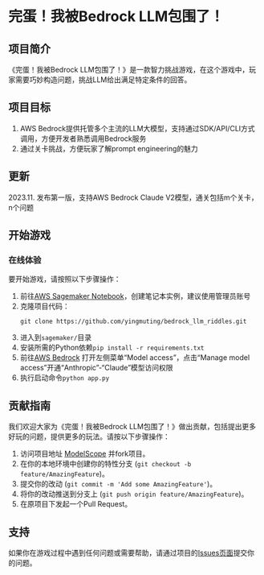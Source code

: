 # 完蛋！我被Bedrock LLM包围了！

## 项目简介
《完蛋！我被Bedrock LLM包围了！》是一款智力挑战游戏，在这个游戏中，玩家需要巧妙构造问题，挑战LLM给出满足特定条件的回答。

## 项目目标
1. AWS Bedrock提供托管多个主流的LLM大模型，支持通过SDK/API/CLI方式调用，方便开发者熟悉调用Bedrock服务
2. 通过关卡挑战，方便玩家了解prompt engineering的魅力

## 更新
2023.11. 发布第一版，支持AWS Bedrock Claude V2模型，通关包括m个关卡，n个问题

## 开始游戏

### 在线体验
要开始游戏，请按照以下步骤操作：

1. 前往[AWS Sagemaker Notebook](https://us-east-1.console.aws.amazon.com/sagemaker/home?region=us-east-1#/notebook-instances)，创建笔记本实例，建议使用管理员账号
2. 克隆项目代码：
   ```
   git clone https://github.com/yingmuting/bedrock_llm_riddles.git
   ```
2. 进入到`sagemaker/`目录
3. 安装所需的Python依赖`pip install -r requirements.txt`
4. 前往[AWS Bedrock](https://us-east-1.console.aws.amazon.com/bedrock/home) 打开左侧菜单“Model access”，点击“Manage model access”开通“Anthropic”-“Claude”模型访问权限
5. 执行启动命令`python app.py`

## 贡献指南
我们欢迎大家为《完蛋！我被Bedrock LLM包围了！》做出贡献，包括提出更多好玩的问题，提供更多的玩法。请按以下步骤操作：

1. 访问项目地址 [ModelScope](https://github.com/yingmuting/bedrock_llm_riddles/) 并fork项目。
2. 在你的本地环境中创建你的特性分支 (`git checkout -b feature/AmazingFeature`)。
3. 提交你的改动 (`git commit -m 'Add some AmazingFeature'`)。
4. 将你的改动推送到分支上 (`git push origin feature/AmazingFeature`)。
5. 在原项目下发起一个Pull Request。

## 支持
如果你在游戏过程中遇到任何问题或需要帮助，请通过项目的[Issues页面](https://github.com/yingmuting/bedrock_llm_riddles/issues)提交你的问题。
